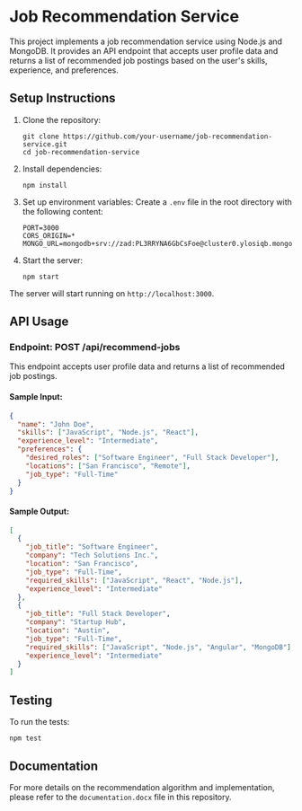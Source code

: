 # Job Recommendation Service

This project implements a job recommendation service using Node.js and MongoDB. It provides an API endpoint that accepts user profile data and returns a list of recommended job postings based on the user's skills, experience, and preferences.

## Setup Instructions

1. Clone the repository:
   ```
   git clone https://github.com/your-username/job-recommendation-service.git
   cd job-recommendation-service
   ```

2. Install dependencies:
   ```
   npm install
   ```

3. Set up environment variables:
   Create a `.env` file in the root directory with the following content:
   ```
   PORT=3000
   CORS_ORIGIN=*
   MONGO_URL=mongodb+srv://zad:PL3RRYNA6GbCsFoe@cluster0.ylosiqb.mongodb.net
   ```

4. Start the server:
   ```
   npm start
   ```

The server will start running on `http://localhost:3000`.

## API Usage

### Endpoint: POST /api/recommend-jobs

This endpoint accepts user profile data and returns a list of recommended job postings.

#### Sample Input:

```json
{
  "name": "John Doe",
  "skills": ["JavaScript", "Node.js", "React"],
  "experience_level": "Intermediate",
  "preferences": {
    "desired_roles": ["Software Engineer", "Full Stack Developer"],
    "locations": ["San Francisco", "Remote"],
    "job_type": "Full-Time"
  }
}
```

#### Sample Output:

```json
[
  {
    "job_title": "Software Engineer",
    "company": "Tech Solutions Inc.",
    "location": "San Francisco",
    "job_type": "Full-Time",
    "required_skills": ["JavaScript", "React", "Node.js"],
    "experience_level": "Intermediate"
  },
  {
    "job_title": "Full Stack Developer",
    "company": "Startup Hub",
    "location": "Austin",
    "job_type": "Full-Time",
    "required_skills": ["JavaScript", "Node.js", "Angular", "MongoDB"],
    "experience_level": "Intermediate"
  }
]
```

## Testing

To run the tests:

```
npm test
```

## Documentation

For more details on the recommendation algorithm and implementation, please refer to the `documentation.docx` file in this repository.